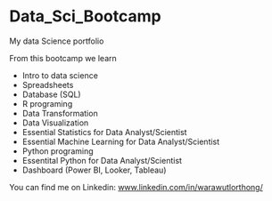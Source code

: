 # Data_Sci_Bootcamp
My data Science portfolio

From this bootcamp we learn 

  - Intro to data science
  - Spreadsheets
  - Database (SQL)
  - R programing
  - Data Transformation
  - Data Visualization
  - Essential Statistics for Data Analyst/Scientist
  - Essential Machine Learning for Data Analyst/Scientist
  - Python programing
  - Essentital Python for Data Analyst/Scientist
  - Dashboard (Power BI, Looker, Tableau)

You can find me on Linkedin: www.linkedin.com/in/warawutlorthong/
